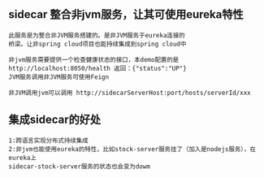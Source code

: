 sidecar 整合非jvm服务，让其可使用eureka特性
---
```
此服务是为整合非JVM服务搭建的。是非JVM服务于eureka连接的
桥梁。让非spring cloud项目也能持续集成到spring cloud中

非jvm服务需要提供一个检查健康状态的接口，本demo配置的是
http://localhost:8050/health 返回：{"status":"UP"}
JVM服务调用非JVM服务可使用Feign

非JVM调用jvm可以调用 http://sidecarServerHost:port/hosts/serverId/xxx
```

集成sidecar的好处
---
```
1:跨语言实现分布式持续集成
2:非jvm也能使用eureka的特性，比如stock-server服务挂了（加入是nodejs服务），在eureka上
sidecar-stock-server服务的状态也会变为dowm
```
